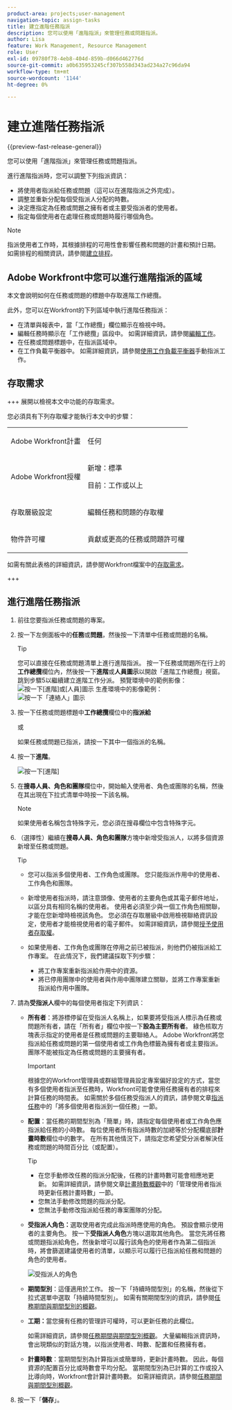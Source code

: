 ```yaml
---
product-area: projects;user-management
navigation-topic: assign-tasks
title: 建立進階任務指派
description: 您可以使用「進階指派」來管理任務或問題指派。
author: Lisa
feature: Work Management, Resource Management
role: User
exl-id: 09780f78-4eb8-404d-859b-d066d462776d
source-git-commit: a0b635953245cf307b558d343ad234a27c96da94
workflow-type: tm+mt
source-wordcount: '1144'
ht-degree: 0%

---
```


# 建立進階任務指派

{{preview-fast-release-general}}

<!-- Audited: 07/2024-->

您可以使用「進階指派」來管理任務或問題指派。

進行進階指派時，您可以調整下列指派資訊：

* 將使用者指派給任務或問題（這可以在進階指派之外完成）。
* 調整並重新分配每個受指派人分配的時數。
* 決定應指定為任務或問題之擁有者或主要受指派者的使用者。
* 指定每個使用者在處理任務或問題時履行哪個角色。
  <!--* <span class="preview">Override the billing rate for a job role.</span>-->

>[!NOTE]
>
>指派使用者工作時，其根據排程的可用性會影響任務和問題的計畫和預計日期。 如需排程的相關資訊，請參閱[建立排程](../../../administration-and-setup/set-up-workfront/configure-timesheets-schedules/create-schedules.md)。

## Adobe Workfront中您可以進行進階指派的區域

本文會說明如何在任務或問題的標題中存取進階工作總攬。

此外，您可以在Workfront的下列區域中執行進階任務指派：

* 在清單與報表中，當「工作總攬」欄位顯示在檢視中時。
* 編輯任務時顯示在「工作總攬」區段中。 如需詳細資訊，請參閱[編輯工作](../../../manage-work/tasks/manage-tasks/edit-tasks.md)。
* 在任務或問題標題中，在指派區域中。
* 在工作負載平衡器中。 如需詳細資訊，請參閱[使用工作負載平衡器](../../../resource-mgmt/workload-balancer/assign-work-in-workload-balancer-manually.md)手動指派工作。

## 存取需求

+++ 展開以檢視本文中功能的存取需求。

您必須具有下列存取權才能執行本文中的步驟：

<table style="table-layout:auto"> 
 <col> 
 <col> 
 <tbody> 
  <tr> 
   <td role="rowheader">Adobe Workfront計畫</td> 
   <td> <p>任何</p> </td> 
  </tr> 
  <tr> 
   <td role="rowheader">Adobe Workfront授權</td> 
   <td> <p>新增：標準</p>
    <p>目前：工作或以上</p> </td> 
  </tr> 
  <tr> 
   <td role="rowheader">存取層級設定</td> 
   <td> <p>編輯任務和問題的存取權</p>  </td> 
  </tr> 
  <tr> 
   <td role="rowheader">物件許可權</td> 
   <td> <p>貢獻或更高的任務或問題許可權</p>  </td> 
  </tr> 
 </tbody> 
</table>

如需有關此表格的詳細資訊，請參閱Workfront檔案中的[存取需求](/help/quicksilver/administration-and-setup/add-users/access-levels-and-object-permissions/access-level-requirements-in-documentation.md)。

+++

## 進行進階任務指派

1. 前往您要指派任務或問題的專案。
1. 按一下左側面板中的&#x200B;**任務**&#x200B;或&#x200B;**問題**，然後按一下清單中任務或問題的名稱。

   >[!TIP]
   >
   >您可以直接在任務或問題清單上進行進階指派。 按一下任務或問題所在行上的&#x200B;**工作總攬**&#x200B;欄位內，然後按一下&#x200B;<span class="preview">**進階**</span>&#x200B;或&#x200B;**人員圖示**&#x200B;以開啟「進階工作總攬」視窗。 跳到步驟5以繼續建立進階工作分派。
   ><span class="preview">預覽環境中的範例影像：</span>
   >![按一下[進階]或[人員]圖示](assets/access-aa-from-lists.png)
   >生產環境中的影像範例：
   >![按一下「連絡人」圖示](assets/nwe-advanced-assignments-350x55.png)

1. 按一下任務或問題標題中&#x200B;**工作總攬**&#x200B;欄位中的&#x200B;**指派給**

   或

   如果任務或問題已指派，請按一下其中一個指派的名稱。

1. 按一下&#x200B;**進階**。

   ![按一下[進階]](assets/assignments-from-task-header-0825.png)

1. 在&#x200B;**搜尋人員、角色和團隊**&#x200B;欄位中，開始輸入使用者、角色或團隊的名稱，然後在其出現在下拉式清單中時按一下該名稱。

   >[!NOTE]
   >
   >如果使用者名稱包含特殊字元，您必須在搜尋欄位中包含特殊字元。

1. （選擇性）繼續在&#x200B;**搜尋人員、角色和團隊**&#x200B;方塊中新增受指派人，以將多個資源新增至任務或問題。

   >[!TIP]
   >
   >* 您可以指派多個使用者、工作角色或團隊。 您只能指派作用中的使用者、工作角色和團隊。
   >
   >
   >* 新增使用者指派時，請注意頭像、使用者的主要角色或其電子郵件地址，以區分具有相同名稱的使用者。
   >使用者必須至少與一個工作角色相關聯，才能在您新增時檢視該角色。
   >您必須在存取層級中啟用檢視聯絡資訊設定，使用者才能檢視使用者的電子郵件。 如需詳細資訊，請參閱[授予使用者存取權](../../../administration-and-setup/add-users/configure-and-grant-access/grant-access-other-users.md)。
   >
   >
   >* 如果使用者、工作角色或團隊在停用之前已被指派，則他們仍被指派給工作專案。 在此情況下，我們建議採取下列步驟：
   >   
   >   * 將工作專案重新指派給作用中的資源。
   >   * 將已停用團隊中的使用者與作用中團隊建立關聯，並將工作專案重新指派給作用中團隊。

   <!-- SHOULD BE THIRD BULLET POINT IN TIP TABLE WHEN THIS FEATURE IS RELEASED 
    * <span class="preview">When adding a job role assignment, you can search for the job role or location. Select the System/Default Job Role to use the default billing rate for the assignment, or select a Rate Card Job Role to override the rate at the assignment level. For more information on rate cards, see [Manage rate cards](/help/quicksilver/administration-and-setup/set-up-workfront/configure-system-defaults/manage-rate-cards.md).</span>
    -->

1. 請為&#x200B;**受指派人**&#x200B;欄中的每個使用者指定下列資訊：


   * **所有者**：將游標停留在受指派人名稱上，如果要將受指派人標示為任務或問題所有者，請在「所有者」欄位中按一下&#x200B;**設為主要所有者**。 綠色核取方塊表示指定的使用者是任務或問題的主要聯絡人。 Adobe Workfront將您指派給任務或問題的第一個使用者或工作角色標籤為擁有者或主要指派。 團隊不能被指定為任務或問題的主要擁有者。

     >[!IMPORTANT]
     >
     >根據您的Workfront管理員或群組管理員設定專案偏好設定的方式，當您有多個使用者指派至任務時，Workfront可能會使用任務擁有者的排程來計算任務的時間表。 如需關於多個任務受指派人的資訊，請參閱文章[指派任務](../../../manage-work/tasks/assign-tasks/assign-tasks.md)中的「將多個使用者指派到一個任務」一節。

   * **配置**：當任務的期間型別為「簡單」時，請指定每個使用者或工作角色應指派給任務的小時數。 每位使用者所有指派時數的加總等於分配欄底部&#x200B;**計畫時數**&#x200B;欄位中的數字。 在所有其他情況下，請指定您希望受分派者解決任務或問題的時間百分比（或配置）。

     >[!TIP]
     >   
     >   * 在您手動修改任務的指派分配後，任務的計畫時數可能會相應地更新。 如需詳細資訊，請參閱文章[計畫時數概觀](../../../manage-work/tasks/task-information/planned-hours.md)中的「管理使用者指派時更新任務計畫時數」一節。
     >   * 您無法手動修改問題的指派分配。
     >   * 您無法手動修改指派給任務的專案團隊的分配。

   * **受指派人角色：**&#x200B;選取使用者完成此指派時應使用的角色。  預設會顯示使用者的主要角色。 按一下&#x200B;**受指派人角色**&#x200B;方塊以選取其他角色。 當您先將任務或問題指派給角色，然後新增可以履行該角色的使用者作為第二個指派時，將會篩選建議使用者的清單，以顯示可以履行已指派給任務和問題的角色的使用者。

     ![受指派人的角色](assets/advanced-assignments-select-role.png)

   <!--<div class="preview">

   * **Location**: The location comes from the rate card, if a rate card attached to the project uses locations with the job roles. The location can't be changed. 

   * **Billing Rates**: The billing rate for a user comes from the system rate for the user or their associated job role. The billing rate for a job role comes from the system rate or from the rate card, if a rate card is attached to the project. Existing billing rates are not displayed in this field. Click in the field to change the billing rate for this specific task assignment.

   </div>-->

   * **期間型別**：這僅適用於工作。 按一下「持續時間型別」的名稱，然後從下拉式選單中選取「持續時間型別」。 如需有關期間型別的資訊，請參閱[任務期間與期間型別的概觀](../../../manage-work/tasks/taskdurtn/task-duration-and-duration-type.md)。

   * **工期：**&#x200B;當您擁有任務的管理許可權時，可以更新任務的此欄位。

     如需詳細資訊，請參閱[任務期間與期間型別概觀](../../../manage-work/tasks/taskdurtn/task-duration-and-duration-type.md)。 大量編輯指派資訊時，會出現類似的對話方塊，以指派使用者、時數、配置和任務擁有者。

   * **計畫時數**：當期間型別為計算指派或簡單時，更新計畫時數。 因此，每個資源的配置百分比或時數會平均分配。 當期間型別為已計算的工作或投入比導向時，Workfront會計算計畫時數。 如需詳細資訊，請參閱[任務期間與期間型別概觀](../../../manage-work/tasks/taskdurtn/task-duration-and-duration-type.md)。

1. 按一下「**儲存**」。
